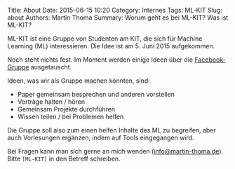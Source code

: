 Title: About
Date: 2015-06-15 10:20
Category: Internes
Tags: ML-KIT
Slug: about
Authors: Martin Thoma
Summary: Worum geht es bei ML-KIT? Was ist ML-KIT?

ML-KIT ist eine Gruppe von Studenten am KIT, die sich für Machine Learning (ML)
interessieren. Die Idee ist am 5. Juni 2015 aufgekommen.

Noch steht nichts fest. Im Moment werden einige Ideen über die
[Facebook-Gruppe](https://www.facebook.com/groups/961427967221226/)
ausgetauscht.

Ideen, was wir als Gruppe machen könnten, sind:

* Paper gemeinsam besprechen und anderen vorstellen
* Vorträge halten / hören
* Gemeinsam Projekte durchführen
* Wissen teilen / bei Problemen helfen

Die Gruppe soll also zum einen helfen Inhalte des ML zu begreifen, aber auch
Vorlesungen ergänzen, indem auf Tools eingegangen wird.

Bei Fragen kann man sich gerne an mich wenden (info@martin-thoma.de). Bitte
`[ML-KIT]` in den Betreff schreiben.